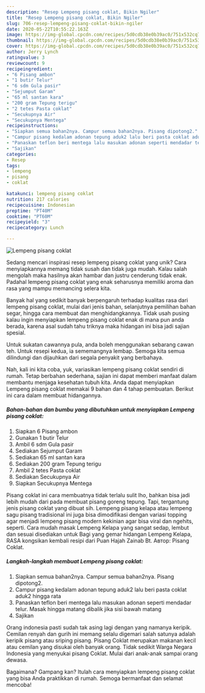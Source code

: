 ```yaml
---
description: "Resep Lempeng pisang coklat, Bikin Ngiler"
title: "Resep Lempeng pisang coklat, Bikin Ngiler"
slug: 706-resep-lempeng-pisang-coklat-bikin-ngiler
date: 2020-05-22T10:55:22.163Z
image: https://img-global.cpcdn.com/recipes/5d0cdb38e0b39ac0/751x532cq70/lempeng-pisang-coklat-foto-resep-utama.jpg
thumbnail: https://img-global.cpcdn.com/recipes/5d0cdb38e0b39ac0/751x532cq70/lempeng-pisang-coklat-foto-resep-utama.jpg
cover: https://img-global.cpcdn.com/recipes/5d0cdb38e0b39ac0/751x532cq70/lempeng-pisang-coklat-foto-resep-utama.jpg
author: Jerry Lynch
ratingvalue: 3
reviewcount: 9
recipeingredient:
- "6 Pisang ambon"
- "1 butir Telur"
- "6 sdm Gula pasir"
- "Sejumput Garam"
- "65 ml santan kara"
- "200 gram Tepung terigu"
- "2 tetes Pasta coklat"
- "Secukupnya Air"
- "Secukupnya Mentega"
recipeinstructions:
- "Siapkan semua bahan2nya. Campur semua bahan2nya. Pisang dipotong2."
- "Campur pisang kedalam adonan tepung aduk2 lalu beri pasta coklat aduk2 hingga rata"
- "Panaskan teflon beri mentega lalu masukan adonan seperti mendadar telur. Masak hingga matang dibalik jika sisi bawah matang"
- "Sajikan"
categories:
- Resep
tags:
- lempeng
- pisang
- coklat

katakunci: lempeng pisang coklat 
nutrition: 217 calories
recipecuisine: Indonesian
preptime: "PT40M"
cooktime: "PT60M"
recipeyield: "3"
recipecategory: Lunch

---
```



![Lempeng pisang coklat](https://img-global.cpcdn.com/recipes/5d0cdb38e0b39ac0/751x532cq70/lempeng-pisang-coklat-foto-resep-utama.jpg)

Sedang mencari inspirasi resep lempeng pisang coklat yang unik? Cara menyiapkannya memang tidak susah dan tidak juga mudah. Kalau salah mengolah maka hasilnya akan hambar dan justru cenderung tidak enak. Padahal lempeng pisang coklat yang enak seharusnya memiliki aroma dan rasa yang mampu memancing selera kita.

Banyak hal yang sedikit banyak berpengaruh terhadap kualitas rasa dari lempeng pisang coklat, mulai dari jenis bahan, selanjutnya pemilihan bahan segar, hingga cara membuat dan menghidangkannya. Tidak usah pusing kalau ingin menyiapkan lempeng pisang coklat enak di mana pun anda berada, karena asal sudah tahu triknya maka hidangan ini bisa jadi sajian spesial.

Untuk sukatan cawannya pula, anda boleh menggunakan sebarang cawan teh. Untuk resepi kedua, ia sememangnya lembap. Semoga kita semua dilindungi dan dijauhkan dari segala penyakit yang berbahaya.


Nah, kali ini kita coba, yuk, variasikan lempeng pisang coklat sendiri di rumah. Tetap berbahan sederhana, sajian ini dapat memberi manfaat dalam membantu menjaga kesehatan tubuh kita. Anda dapat menyiapkan Lempeng pisang coklat memakai 9 bahan dan 4 tahap pembuatan. Berikut ini cara dalam membuat hidangannya.

<!--inarticleads1-->

##### Bahan-bahan dan bumbu yang dibutuhkan untuk menyiapkan Lempeng pisang coklat:

1. Siapkan 6 Pisang ambon
1. Gunakan 1 butir Telur
1. Ambil 6 sdm Gula pasir
1. Sediakan Sejumput Garam
1. Sediakan 65 ml santan kara
1. Sediakan 200 gram Tepung terigu
1. Ambil 2 tetes Pasta coklat
1. Sediakan Secukupnya Air
1. Siapkan Secukupnya Mentega


Pisang coklat ini cara membuatnya tidak terlalu sulit lho, bahkan bisa jadi lebih mudah dari pada membuat pisang goreng tepung. Tapi, tergantung jenis pisang coklat yang dibuat sih. Lempeng pisang kelapa atau lempeng sagu pisang tradisional ini juga bisa dimodifikasi dengan variasi topping agar menjadi lempeng pisang modern kekinian agar bisa viral dan ngehits, seperti. Cara mudah masak Lempeng Kelapa yang sangat sedap, lembut dan sesuai disediakan untuk Bagi yang gemar hidangan Lempeng Kelapa, RASA kongsikan kembali resipi dari Puan Hajah Zainab Bt. Автор: Pisang Coklat. 

<!--inarticleads2-->

##### Langkah-langkah membuat Lempeng pisang coklat:

1. Siapkan semua bahan2nya. Campur semua bahan2nya. Pisang dipotong2.
1. Campur pisang kedalam adonan tepung aduk2 lalu beri pasta coklat aduk2 hingga rata
1. Panaskan teflon beri mentega lalu masukan adonan seperti mendadar telur. Masak hingga matang dibalik jika sisi bawah matang
1. Sajikan


Orang indonesia pasti sudah tak asing lagi dengan yang namanya keripik. Cemilan renyah dan gurih ini memang selalu digemari salah satunya adalah keripik pisang atau sriping pisang. Pisang Coklat merupakan makanan kecil atau cemilan yang disukai oleh banyak orang. Tidak sedikit Warga Negara Indonesia yang menyukai pisang Coklat. Mulai dari anak-anak sampai orang dewasa. 

Bagaimana? Gampang kan? Itulah cara menyiapkan lempeng pisang coklat yang bisa Anda praktikkan di rumah. Semoga bermanfaat dan selamat mencoba!
